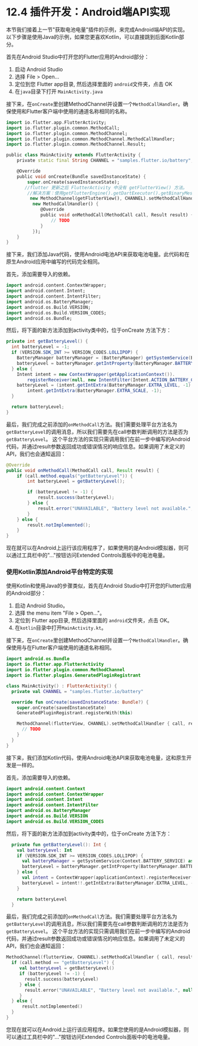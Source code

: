 

# 12.4 插件开发：Android端API实现

本节我们接着上一节"获取电池电量"插件的示例，来完成Android端API的实现。以下步骤是使用Java的示例，如果您更喜欢Kotlin，可以直接跳到后面Kotlin部分。

首先在Android Studio中打开您的Flutter应用的Android部分：

1. 启动 Android Studio
2. 选择 File > Open…
3. 定位到您 Flutter app目录, 然后选择里面的 `android`文件夹，点击 OK
4. 在`java`目录下打开 `MainActivity.java`

接下来，在`onCreate`里创建MethodChannel并设置一个`MethodCallHandler`。确保使用和Flutter客户端中使用的通道名称相同的名称。

```dart
import io.flutter.app.FlutterActivity;
import io.flutter.plugin.common.MethodCall;
import io.flutter.plugin.common.MethodChannel;
import io.flutter.plugin.common.MethodChannel.MethodCallHandler;
import io.flutter.plugin.common.MethodChannel.Result;

public class MainActivity extends FlutterActivity {
    private static final String CHANNEL = "samples.flutter.io/battery";

    @Override
    public void onCreate(Bundle savedInstanceState) {
        super.onCreate(savedInstanceState);
       //flutter 更新之后 FlutterActivity 中没有 getFlutterView() 方法。
        //解决方案：使用getFlutterEngine().getDartExecutor().getBinaryMessenger()代替。
         new MethodChannel(getFlutterView(), CHANNEL).setMethodCallHandler(
          new MethodCallHandler() {
             @Override
             public void onMethodCall(MethodCall call, Result result) {
                 // TODO
             }
          });
    }
}
```

接下来，我们添加Java代码，使用Android电池API来获取电池电量。此代码和在原生Android应用中编写的代码完全相同。

首先，添加需要导入的依赖。

```dart
import android.content.ContextWrapper;
import android.content.Intent;
import android.content.IntentFilter;
import android.os.BatteryManager;
import android.os.Build.VERSION;
import android.os.Build.VERSION_CODES;
import android.os.Bundle;
```

然后，将下面的新方法添加到activity类中的，位于onCreate 方法下方：

```java
private int getBatteryLevel() {
  int batteryLevel = -1;
  if (VERSION.SDK_INT >= VERSION_CODES.LOLLIPOP) {
    BatteryManager batteryManager = (BatteryManager) getSystemService(BATTERY_SERVICE);
    batteryLevel = batteryManager.getIntProperty(BatteryManager.BATTERY_PROPERTY_CAPACITY);
  } else {
    Intent intent = new ContextWrapper(getApplicationContext()).
        registerReceiver(null, new IntentFilter(Intent.ACTION_BATTERY_CHANGED));
    batteryLevel = (intent.getIntExtra(BatteryManager.EXTRA_LEVEL, -1) * 100) /
        intent.getIntExtra(BatteryManager.EXTRA_SCALE, -1);
  }

  return batteryLevel;
}
```

最后，我们完成之前添加的`onMethodCall`方法。我们需要处理平台方法名为`getBatteryLevel`的调用消息，所以我们需要先在call参数判断调用的方法是否为`getBatteryLevel`。 这个平台方法的实现只需调用我们在前一步中编写的Android代码，并通过result参数返回成功或错误情况的响应信息。如果调用了未定义的API，我们也会通知返回：

```java
@Override
public void onMethodCall(MethodCall call, Result result) {
    if (call.method.equals("getBatteryLevel")) {
        int batteryLevel = getBatteryLevel();

        if (batteryLevel != -1) {
            result.success(batteryLevel);
        } else {
            result.error("UNAVAILABLE", "Battery level not available.", null);
        }
    } else {
        result.notImplemented();
    }
}  
```

现在就可以在Android上运行该应用程序了，如果使用的是Android模拟器，则可以通过工具栏中的"..."按钮访问Extended Controls面板中的电池电量。

### 使用Kotlin添加Android平台特定的实现

使用Kotlin和使用Java的步骤类似，首先在Android Studio中打开您的Flutter应用的Android部分：

1. 启动 Android Studio。
2. 选择 the menu item "File > Open…"。
3. 定位到 Flutter app目录, 然后选择里面的 `android`文件夹，点击 OK。
4. 在`kotlin`目录中打开`MainActivity.kt`。

接下来，在`onCreate`里创建MethodChannel并设置一个`MethodCallHandler`。确保使用与在Flutter客户端使用的通道名称相同。

```kotlin
import android.os.Bundle
import io.flutter.app.FlutterActivity
import io.flutter.plugin.common.MethodChannel
import io.flutter.plugins.GeneratedPluginRegistrant

class MainActivity() : FlutterActivity() {
  private val CHANNEL = "samples.flutter.io/battery"

  override fun onCreate(savedInstanceState: Bundle?) {
    super.onCreate(savedInstanceState)
    GeneratedPluginRegistrant.registerWith(this)

    MethodChannel(flutterView, CHANNEL).setMethodCallHandler { call, result ->
      // TODO
    }
  }
}
```

接下来，我们添加Kotlin代码，使用Android电池API来获取电池电量，这和原生开发是一样的。

首先，添加需要导入的依赖。

```kotlin
import android.content.Context
import android.content.ContextWrapper
import android.content.Intent
import android.content.IntentFilter
import android.os.BatteryManager
import android.os.Build.VERSION
import android.os.Build.VERSION_CODES
```

然后，将下面的新方法添加到activity类中的，位于onCreate 方法下方：

```kotlin
  private fun getBatteryLevel(): Int {
    val batteryLevel: Int
    if (VERSION.SDK_INT >= VERSION_CODES.LOLLIPOP) {
      val batteryManager = getSystemService(Context.BATTERY_SERVICE) as BatteryManager
      batteryLevel = batteryManager.getIntProperty(BatteryManager.BATTERY_PROPERTY_CAPACITY)
    } else {
      val intent = ContextWrapper(applicationContext).registerReceiver(null, IntentFilter(Intent.ACTION_BATTERY_CHANGED))
      batteryLevel = intent!!.getIntExtra(BatteryManager.EXTRA_LEVEL, -1) * 100 / intent.getIntExtra(BatteryManager.EXTRA_SCALE, -1)
    }

    return batteryLevel
  }
```

最后，我们完成之前添加的`onMethodCall`方法。我们需要处理平台方法名为`getBatteryLevel`的调用消息，所以我们需要先在call参数判断调用的方法是否为`getBatteryLevel`。 这个平台方法的实现只需调用我们在前一步中编写的Android代码，并通过result参数返回成功或错误情况的响应信息。如果调用了未定义的API，我们也会通知返回：
​           
```kotlin
MethodChannel(flutterView, CHANNEL).setMethodCallHandler { call, result ->
  if (call.method == "getBatteryLevel") {
     val batteryLevel = getBatteryLevel()
     if (batteryLevel != -1) {
       result.success(batteryLevel)
     } else {
       result.error("UNAVAILABLE", "Battery level not available.", null)
     }
  } else {
      result.notImplemented()
  }
}
```

您现在就可以在Android上运行该应用程序。如果您使用的是Android模拟器，则可以通过工具栏中的"..."按钮访问Extended Controls面板中的电池电量。
